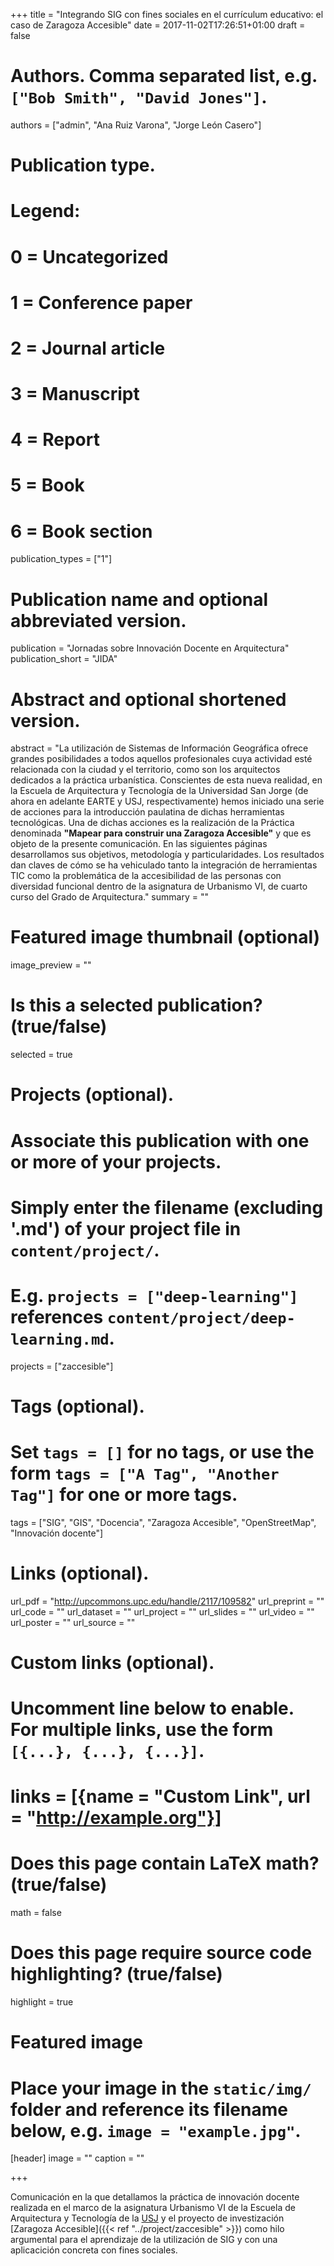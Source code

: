 +++
title = "Integrando SIG con fines sociales en el currículum educativo: el caso de Zaragoza Accesible"
date = 2017-11-02T17:26:51+01:00
draft = false

# Authors. Comma separated list, e.g. `["Bob Smith", "David Jones"]`.
authors = ["admin", "Ana Ruiz Varona", "Jorge León Casero"]

# Publication type.
# Legend:
# 0 = Uncategorized
# 1 = Conference paper
# 2 = Journal article
# 3 = Manuscript
# 4 = Report
# 5 = Book
# 6 = Book section
publication_types = ["1"]

# Publication name and optional abbreviated version.
publication = "Jornadas sobre Innovación Docente en Arquitectura"
publication_short = "JIDA"

# Abstract and optional shortened version.
abstract = "La utilización de Sistemas de Información Geográfica ofrece grandes posibilidades a todos aquellos profesionales cuya actividad esté relacionada con la ciudad y el territorio, como son los arquitectos dedicados a la práctica urbanística. Conscientes de esta nueva realidad, en la Escuela de Arquitectura y Tecnología de la Universidad San Jorge (de ahora en adelante EARTE y USJ, respectivamente) hemos iniciado una serie de acciones para la introducción paulatina de dichas herramientas tecnológicas. Una de dichas acciones es la realización de la Práctica denominada **\"Mapear para construir una Zaragoza Accesible\"** y que es objeto de la presente comunicación. En las siguientes páginas desarrollamos sus objetivos, metodología y particularidades. Los resultados dan claves de cómo se ha vehiculado tanto la integración de herramientas TIC como la problemática de la accesibilidad de las personas con diversidad funcional dentro de la asignatura de Urbanismo VI, de cuarto curso del Grado de Arquitectura."
summary = ""

# Featured image thumbnail (optional)
image_preview = ""

# Is this a selected publication? (true/false)
selected = true

# Projects (optional).
#   Associate this publication with one or more of your projects.
#   Simply enter the filename (excluding '.md') of your project file in `content/project/`.
#   E.g. `projects = ["deep-learning"]` references `content/project/deep-learning.md`.
projects = ["zaccesible"]

# Tags (optional).
#   Set `tags = []` for no tags, or use the form `tags = ["A Tag", "Another Tag"]` for one or more tags.
tags = ["SIG", "GIS", "Docencia", "Zaragoza Accesible", "OpenStreetMap", "Innovación docente"]

# Links (optional).
url_pdf = "http://upcommons.upc.edu/handle/2117/109582"
url_preprint = ""
url_code = ""
url_dataset = ""
url_project = ""
url_slides = ""
url_video = ""
url_poster = ""
url_source = ""

# Custom links (optional).
#   Uncomment line below to enable. For multiple links, use the form `[{...}, {...}, {...}]`.
# links = [{name = "Custom Link", url = "http://example.org"}]

# Does this page contain LaTeX math? (true/false)
math = false

# Does this page require source code highlighting? (true/false)
highlight = true

# Featured image
# Place your image in the `static/img/` folder and reference its filename below, e.g. `image = "example.jpg"`.
[header]
image = ""
caption = ""

+++

Comunicación en la que detallamos la práctica de innovación docente realizada en el marco de la asignatura Urbanismo VI de la Escuela de Arquitectura y Tecnología de la [USJ](http://usj.es) y el proyecto de investización [Zaragoza Accesible]({{< ref "../project/zaccesible" >}}) como hilo argumental para el aprendizaje de la utilización de SIG y con una aplicacición concreta con fines sociales.
